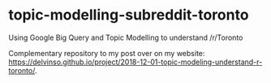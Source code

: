 # topic-modelling-subreddit-toronto
Using Google Big Query and Topic Modelling to understand /r/Toronto

Complementary repository to my post over on my website: https://delvinso.github.io/project/2018-12-01-topic-modeling-understand-r-toronto/.


